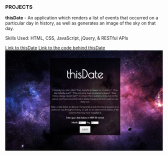 <div class="Summary">
                <div class="project-one">
                <h3 class ="grid-title">PROJECTS</h3>
                <p><b>thisDate</b> - An application which renders a list of events that occurred on a particular day in history, as well as generates an image of the sky on that day.</p>
                <p>Skills Used: HTML, CSS, JavaScript, jQuery, & RESTful APIs</p>
                <a href="https://michaelargent.github.io/thisDate-Application/">Link to thisDate</a>
                <a href="https://github.com/michaelargent/thisDate-Application">Link to the code behind thisDate</a>
                <img src= "./images/thisDate.JPG" class="application-screenshot" alt="Screenshot of Application">
</div>